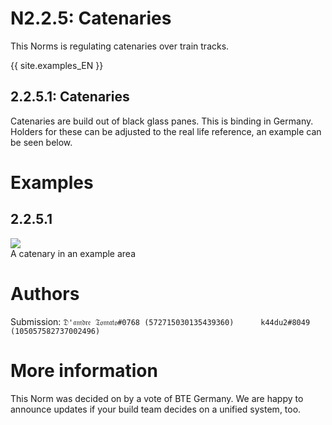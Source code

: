 # N2.2.5: Catenaries

This Norms is regulating catenaries over train tracks.

{{ site.examples_EN }}

## 2.2.5.1: Catenaries

Catenaries are build out of black glass panes. This is binding in Germany. 
Holders for these can be adjusted to the real life reference, an example can be seen below.

# Examples

## 2.2.5.1

![](https://bte-n.github.io/resources/N2/2/5/catenary.png)  
A catenary in an example area

# Authors

Submission: `𝔇'𝔞𝔪𝔡𝔯𝔢 𝔗𝔬𝔪𝔞𝔱𝔬#0768 (572715030135439360)     
 k44du2#8049 (105057582737002496)`

# More information

This Norm was decided on by a vote of BTE Germany. We are happy to announce updates if your build team decides on a unified system, too.
